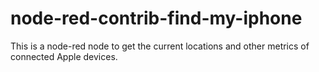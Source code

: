 # node-red-contrib-find-my-iphone
This is a node-red node to get the current locations and other metrics of connected Apple devices.
